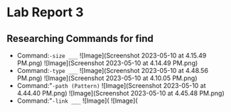 # Lab Report 3
## Researching Commands for find
- Command:`-size ___`
![Image](Screenshot 2023-05-10 at 4.15.49 PM.png)
![Image](Screenshot 2023-05-10 at 4.14.49 PM.png)
- Command:`-type ___`
![Image](Screenshot 2023-05-10 at 4.48.56 PM.png)
![Image](Screenshot 2023-05-10 at 4.10.05 PM.png)
- Command:"`-path (Pattern)`
![Image](Screenshot 2023-05-10 at 4.44.40 PM.png)
![Image](Screenshot 2023-05-10 at 4.45.48 PM.png)
- Command:"`-link ___`
![Image](
![Image](

